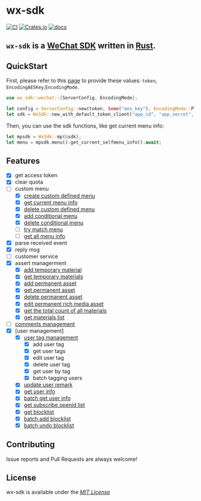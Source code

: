 # wx-sdk
[![CI](https://github.com/ilovelll/wx-sdk/workflows/CI/badge.svg)](https://github.com/ilovelll/wx-sdk/actions/workflows/CI.yml)
[![Crates.io](https://img.shields.io/crates/v/wx-sdk)](https://crates.io/crates/wx-sdk)
[![docs](https://docs.rs/wx-sdk/badge.svg)](https://docs.rs/wx-sdk)

## `wx-sdk` is a [WeChat SDK](https://mp.weixin.qq.com/) written in [Rust](https://www.rust-lang.org/).
## QuickStart

First, please refer to this [page](https://developers.weixin.qq.com/doc/offiaccount/Basic_Information/Access_Overview.html) to provide these values: `token`, `EncodingAESKey`,`EncodingMode`.
```rust
use wx_sdk::wechat::{ServerConfig, EncodingMode};

let config = ServerConfig::new(token, Some("aes_key"), EncodingMode::Plain);
let sdk = WxSdk::new_with_default_token_client("app_id", "app_secret", config);
```
Then, you can use the sdk functions, like get current menu info:
```rust
let mpsdk = WxSdk::mp(&sdk);
let menu = mpsdk.menu().get_current_selfmenu_info().await;
```
## Features

- [x] get access token
- [x] clear quota
- [ ] custom menu
  - [x] [create custom defined menu](https://developers.weixin.qq.com/doc/offiaccount/Custom_Menus/Creating_Custom-Defined_Menu.html)
  - [x] [get current menu info](https://developers.weixin.qq.com/doc/offiaccount/Custom_Menus/Querying_Custom_Menus.html)
  - [x] [delete custom defined menu](https://developers.weixin.qq.com/doc/offiaccount/Custom_Menus/Deleting_Custom-Defined_Menu.html)
  - [x] [add conditional menu ](https://developers.weixin.qq.com/doc/offiaccount/Custom_Menus/Personalized_menu_interface.html#0)
  - [x] [delete conditional menu](https://developers.weixin.qq.com/doc/offiaccount/Custom_Menus/Personalized_menu_interface.html#1)
  - [ ] [try match menu](https://developers.weixin.qq.com/doc/offiaccount/Custom_Menus/Personalized_menu_interface.html#2)
  - [ ] [get all menu info](https://developers.weixin.qq.com/doc/offiaccount/Custom_Menus/Getting_Custom_Menu_Configurations.html)
- [x] parse received event
- [x] reply msg
- [ ] customer service
- [x] assert managerment
  - [x] [add temporary material](https://developers.weixin.qq.com/doc/offiaccount/Asset_Management/New_temporary_materials.html)
  - [x] [get temporary materials](https://developers.weixin.qq.com/doc/offiaccount/Asset_Management/Get_temporary_materials.html)
  - [x] [add permanent asset](https://developers.weixin.qq.com/doc/offiaccount/Asset_Management/Adding_Permanent_Assets.html)
  - [x] [get permanent asset](https://developers.weixin.qq.com/doc/offiaccount/Asset_Management/Getting_Permanent_Assets.html)
  - [x] [delete permanent asset](https://developers.weixin.qq.com/doc/offiaccount/Asset_Management/Deleting_Permanent_Assets.html)
  - [x] [edit permanent rich media asset](https://developers.weixin.qq.com/doc/offiaccount/Asset_Management/Editing_Permanent_Rich_Media_Assets.html)
  - [x] [get the total count of all materials](https://developers.weixin.qq.com/doc/offiaccount/Asset_Management/Get_the_total_of_all_materials.html)
  - [x] [get materials list](https://developers.weixin.qq.com/doc/offiaccount/Asset_Management/Get_materials_list.html)
- [ ] [comments management](https://developers.weixin.qq.com/doc/offiaccount/Comments_management/Image_Comments_Management_Interface.html)
- [x] [user management]
  - [x] [user tag management](https://developers.weixin.qq.com/doc/offiaccount/User_Management/User_Tag_Management.html)
    - [x] add user tag
    - [x] get user tags
    - [x] edit user tag
    - [x] delete user tag
    - [x] get user by tag
    - [x] batch tagging users
  - [x] [update user remark](https://developers.weixin.qq.com/doc/offiaccount/User_Management/Configuring_user_notes.html)
  - [x] [get user info](https://developers.weixin.qq.com/doc/offiaccount/User_Management/Get_users_basic_information_UnionID.html#UinonId)
  - [x] [batch get user info](https://developers.weixin.qq.com/doc/offiaccount/User_Management/Get_users_basic_information_UnionID.html#UinonId)
  - [x] [get subscribe openid list](https://developers.weixin.qq.com/doc/offiaccount/User_Management/Getting_a_User_List.html)
  - [x] [get blocklist](https://developers.weixin.qq.com/doc/offiaccount/User_Management/Manage_blacklist.html)
  - [x] [batch add blocklist](https://developers.weixin.qq.com/doc/offiaccount/User_Management/Manage_blacklist.html)
  - [x] [batch undo blocklist](https://developers.weixin.qq.com/doc/offiaccount/User_Management/Manage_blacklist.html)

## Contributing

Issue reports and Pull Requests are always welcome!

## License

wx-sdk is available under the [_MIT License_](https://github.com/ilovelll/wx-sdk/blob/main/LICENSE)
